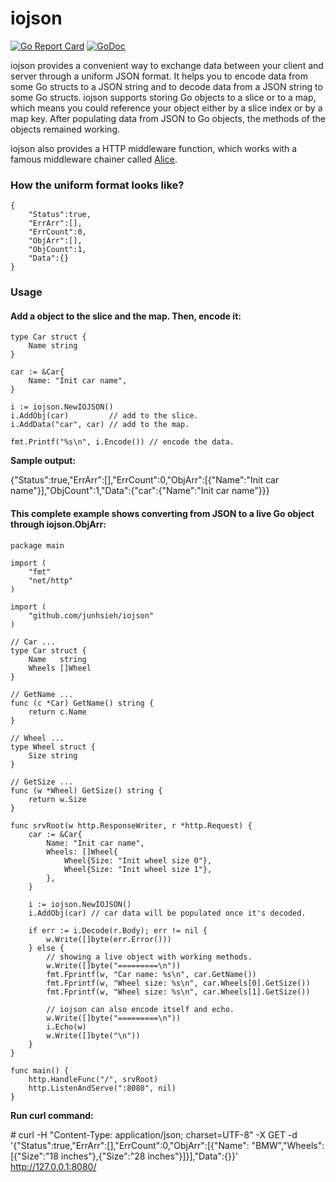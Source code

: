 # iojson

[![Go Report Card](https://goreportcard.com/badge/github.com/junhsieh/iojson)](https://goreportcard.com/report/github.com/junhsieh/iojson)
[![GoDoc](https://godoc.org/github.com/junhsieh/iojson?status.svg)](https://godoc.org/github.com/junhsieh/iojson)

iojson provides a convenient way to exchange data between your client and server through a uniform JSON format. It helps you to encode data from some Go structs to a JSON string and to decode data from a JSON string to some Go structs. iojson supports storing Go objects to a slice or to a map, which means you could reference your object either by a slice index or by a map key. After populating data from JSON to Go objects, the methods of the objects remained working.

iojson also provides a HTTP middleware function, which works with a famous middleware chainer called [Alice](https://github.com/justinas/alice).

### How the uniform format looks like?

```
{  
    "Status":true,
    "ErrArr":[],
    "ErrCount":0,
    "ObjArr":[],
    "ObjCount":1,
    "Data":{}
}
```

### Usage

#### Add a object to the slice and the map. Then, encode it:

```
type Car struct {
	Name string
}

car := &Car{
	Name: "Init car name",
}

i := iojson.NewIOJSON()
i.AddObj(car)         // add to the slice.
i.AddData("car", car) // add to the map.

fmt.Printf("%s\n", i.Encode()) // encode the data.
```

**Sample output:**

{"Status":true,"ErrArr":[],"ErrCount":0,"ObjArr":[{"Name":"Init car name"}],"ObjCount":1,"Data":{"car":{"Name":"Init car name"}}}

#### This complete example shows converting from JSON to a live Go object through iojson.ObjArr:

```
package main

import (
	"fmt"
	"net/http"
)

import (
	"github.com/junhsieh/iojson"
)

// Car ...
type Car struct {
	Name   string
	Wheels []Wheel
}

// GetName ...
func (c *Car) GetName() string {
	return c.Name
}

// Wheel ...
type Wheel struct {
	Size string
}

// GetSize ...
func (w *Wheel) GetSize() string {
	return w.Size
}

func srvRoot(w http.ResponseWriter, r *http.Request) {
	car := &Car{
		Name: "Init car name",
		Wheels: []Wheel{
			Wheel{Size: "Init wheel size 0"},
			Wheel{Size: "Init wheel size 1"},
		},
	}

	i := iojson.NewIOJSON()
	i.AddObj(car) // car data will be populated once it's decoded.

	if err := i.Decode(r.Body); err != nil {
		w.Write([]byte(err.Error()))
	} else {
		// showing a live object with working methods.
		w.Write([]byte("=========\n"))
		fmt.Fprintf(w, "Car name: %s\n", car.GetName())
		fmt.Fprintf(w, "Wheel size: %s\n", car.Wheels[0].GetSize())
		fmt.Fprintf(w, "Wheel size: %s\n", car.Wheels[1].GetSize())

		// iojson can also encode itself and echo.
		w.Write([]byte("=========\n"))
		i.Echo(w)
		w.Write([]byte("\n"))
	}
}

func main() {
	http.HandleFunc("/", srvRoot)
	http.ListenAndServe(":8080", nil)
}
```

**Run curl command:**

\# curl -H "Content-Type: application/json; charset=UTF-8" -X GET -d '{"Status":true,"ErrArr":[],"ErrCount":0,"ObjArr":[{"Name": "BMW","Wheels":[{"Size":"18 inches"},{"Size":"28 inches"}]}],"Data":{}}' http://127.0.0.1:8080/
